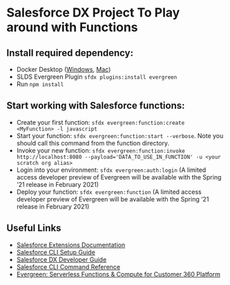 # Salesforce DX Project To Play around with Functions

## Install required dependency:
- Docker Desktop ([Windows](https://docs.docker.com/docker-for-windows/install/]), [Mac](https://docs.docker.com/docker-for-mac/install/))
- SLDS Evergreen Plugin `sfdx plugins:install evergreen`
- Run `npm install`

## Start working with Salesforce functions:
- Create your first function: `sfdx evergreen:function:create <MyFunction> -l javascript`
- Start your function: `sfdx evergreen:function:start --verbose`. Note you should call this command from the function directory.
- Invoke your new function: `sfdx evergreen:function:invoke http://localhost:8080 --payload='DATA_TO_USE_IN_FUNCTION' -u <your scratch org alias>`
- Login into your environment: `sfdx evergreen:auth:login` (A limited access developer preview of Evergreen will be available with the Spring ’21 release in February 2021)
- Deploy your function: `sfdx evergreen:function` (A limited access developer preview of Evergreen will be available with the Spring ’21 release in February 2021)

## Useful Links

- [Salesforce Extensions Documentation](https://developer.salesforce.com/tools/vscode/)
- [Salesforce CLI Setup Guide](https://developer.salesforce.com/docs/atlas.en-us.sfdx_setup.meta/sfdx_setup/sfdx_setup_intro.htm)
- [Salesforce DX Developer Guide](https://developer.salesforce.com/docs/atlas.en-us.sfdx_dev.meta/sfdx_dev/sfdx_dev_intro.htm)
- [Salesforce CLI Command Reference](https://developer.salesforce.com/docs/atlas.en-us.sfdx_cli_reference.meta/sfdx_cli_reference/cli_reference.htm)
- [Evergreen: Serverless Functions & Compute for Customer 360 Platform](https://developer.salesforce.com/blogs/2019/11/introducing-salesforce-evergreen.html)
